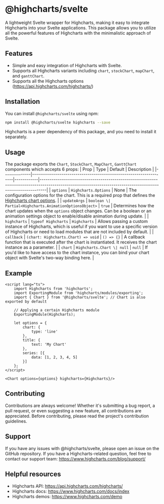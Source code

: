 # @highcharts/svelte

A lightweight Svelte wrapper for Highcharts, making it easy to integrate Highcharts into your Svelte applications. This package allows you to utilize all the powerful features of Highcharts with the minimalistic approach of Svelte.

## Features

-   Simple and easy integration of Highcharts with Svelte.
-   Supports all Highcharts variants including `chart`, `stockChart`, `mapChart`, and `ganttChart`.
-   Supports all the Highcharts options (https://api.highcharts.com/highcharts/)

## Installation

You can install `@highcharts/svelte` using npm:

```bash
npm install @highcharts/svelte highcharts --save
```

Highcharts is a peer dependency of this package, and you need to install it separately.

## Usage

The package exports the `Chart`, `StockChart`, `MapChart`, `GanttChart` components which accepts 6 props:
| Prop | Type | Default | Description |
|--------------|--------------------------------------------------------------------|------------|---------------------------------------------------------------------------------------------------------------------------------------------------------------|
| `options` | `Highcharts.Options` | None | The configuration options for the chart. This is a required prop that defines the [Highcharts chart options](https://api.highcharts.com/highcharts/). |
| `updateArgs` | `boolean \| Partial<Highcharts.AnimationOptionsObject>` | `true` | Determines how the chart updates when the `options` object changes. Can be a boolean or an animation settings object to enable/disable animation during update. |
| `highcharts` | `typeof Highcharts` | `Highcharts` | Allows passing a custom instance of Highcharts, which is useful if you want to use a specific version of Highcharts or need to load modules that are not included by default. |
| `callback` | `(chart: Highcharts.Chart) => void` | `() => {}` | A callback function that is executed after the chart is instantiated. It receives the chart instance as a parameter. |
| `chart` | `Highcharts.Chart \| null` | `null` | If you'd like to have access to the chart instance, you can bind your chart object with Svelte's two-way binding here. |

## Example

```Svelte
<script lang="ts">
    import Highcharts from 'highcharts';
    import ExportingModule from 'highcharts/modules/exporting';
    import { Chart } from '@highcharts/svelte'; // Chart is also exported by default

    // Applying a certain Highcharts module
    ExportingModule(Highcharts);

    let options = {
        chart: {
            type: 'line'
        },
        title: {
            text: 'My Chart'
        },
        series: [{
            data: [1, 2, 3, 4, 5]
        }]
    };
</script>

<Chart options={options} highcharts={Highcharts}/>
```

## Contributing

Contributions are always welcome! Whether it's submitting a bug report, a pull request, or even suggesting a new feature, all contributions are appreciated. Before contributing, please read the project's contribution guidelines.

## Support

If you have any issues with @highcharts/svelte, please open an issue on the GitHub repository. If you have a Highcharts-related question, feel free to contact our support team: https://www.highcharts.com/blog/support/

## Helpful resources

-   Highcharts API: https://api.highcharts.com/highcharts/
-   Highcharts docs: https://www.highcharts.com/docs/index
-   Highcharts demos: https://www.highcharts.com/demo
